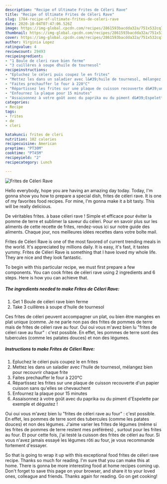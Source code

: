 ```yaml
---
description: "Recipe of Ultimate Frites de Céleri Rave"
title: "Recipe of Ultimate Frites de Céleri Rave"
slug: 1784-recipe-of-ultimate-frites-de-celeri-rave
date: 2020-10-04T07:47:06.526Z
image: https://img-global.cpcdn.com/recipes/2861593bacdda32a/751x532cq70/frites-de-celeri-rave-photo-principale-de-la-recette.jpg
thumbnail: https://img-global.cpcdn.com/recipes/2861593bacdda32a/751x532cq70/frites-de-celeri-rave-photo-principale-de-la-recette.jpg
cover: https://img-global.cpcdn.com/recipes/2861593bacdda32a/751x532cq70/frites-de-celeri-rave-photo-principale-de-la-recette.jpg
author: Virginia Lopez
ratingvalue: 4
reviewcount: 29493
recipeingredient:
- "1 Boule de cleri rave bien ferme"
- "3 cuillères à soupe dhuile de tournesol"
recipeinstructions:
- "Epluchez le céleri puis coupez le en frites"
- "Mettez les dans un saladier avec l&#39;huile de tournesol, mélangez bien pour recouvrir chaque frite"
- "Faites prechauffer le four à 220°C"
- "Répartissez les frites sur une plaque de cuisson recouverte d&#39;un papier cuisson sans qu&#39;elles se chevauchent"
- "Enfournez la plaque pour 15 minutes"
- "Assaisonnez à votre goût avec du paprika ou du piment d&#39;Espelette par exemple et dégustez !"
categories:
- Recipe
tags:
- frites
- de
- cleri

katakunci: frites de cleri 
nutrition: 102 calories
recipecuisine: American
preptime: "PT30M"
cooktime: "PT45M"
recipeyield: "2"
recipecategory: Lunch

---
```



![Frites de Céleri Rave](https://img-global.cpcdn.com/recipes/2861593bacdda32a/751x532cq70/frites-de-celeri-rave-photo-principale-de-la-recette.jpg)

Hello everybody, hope you are having an amazing day today. Today, I'm gonna show you how to prepare a special dish, frites de céleri rave. It is one of my favorites food recipes. For mine, I'm gonna make it a bit tasty. This will be really delicious.

De véritables frites. à base céleri rave ! Simple et efficace pour éviter la pomme de terre et sublimer la saveur du céleri. Pour en savoir plus sur les aliments de cette recette de frites, rendez-vous ici sur notre guide des aliments. Chaque jour, nos meilleures idées recettes dans votre boîte mail.

Frites de Céleri Rave is one of the most favored of current trending meals in the world. It's appreciated by millions daily. It is easy, it's fast, it tastes yummy. Frites de Céleri Rave is something that I have loved my whole life. They are nice and they look fantastic.


To begin with this particular recipe, we must first prepare a few components. You can cook frites de céleri rave using 2 ingredients and 6 steps. Here is how you can achieve that.

<!--inarticleads1-->

##### The ingredients needed to make Frites de Céleri Rave:

1. Get 1 Boule de céleri rave bien ferme
1. Take 3 cuillères à soupe d&#39;huile de tournesol


Ces frites de céleri peuvent accompagner un plat, ou bien être mangées en plat unique (comme. Je ne parle non pas des frites de pommes de terre mais de frites de céleri rave au four. Oui oui vous m&#39;avez bien lu &#34;frites de céleri rave au four&#34; : c&#39;est possible. En effet, les pommes de terre sont des tubercules (comme les patates douces) et non des légumes. 

<!--inarticleads2-->

##### Instructions to make Frites de Céleri Rave:

1. Epluchez le céleri puis coupez le en frites
1. Mettez les dans un saladier avec l&#39;huile de tournesol, mélangez bien pour recouvrir chaque frite
1. Faites prechauffer le four à 220°C
1. Répartissez les frites sur une plaque de cuisson recouverte d&#39;un papier cuisson sans qu&#39;elles se chevauchent
1. Enfournez la plaque pour 15 minutes
1. Assaisonnez à votre goût avec du paprika ou du piment d&#39;Espelette par exemple et dégustez !


Oui oui vous m&#39;avez bien lu &#34;frites de céleri rave au four&#34; : c&#39;est possible. En effet, les pommes de terre sont des tubercules (comme les patates douces) et non des légumes. J&#39;aime varier les frites de légumes (même si les frites de pommes de terre restent mes préférées) , surtout pour les frites au four. Et pour cette fois, j&#39;ai testé la cuisson des frites de céleri au four. Si vous n&#39;avez jamais essayé les légumes rôti au four, je vous recommande fortement d&#39;essayer. 

So that is going to wrap it up with this exceptional food frites de céleri rave recipe. Thanks so much for reading. I'm sure that you can make this at home. There is gonna be more interesting food at home recipes coming up. Don't forget to save this page on your browser, and share it to your loved ones, colleague and friends. Thanks again for reading. Go on get cooking!
